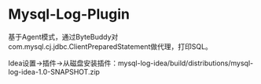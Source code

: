 # Mysql-Log-Plugin

基于Agent模式，通过ByteBuddy对com.mysql.cj.jdbc.ClientPreparedStatement做代理，打印SQL。

Idea设置->插件->从磁盘安装插件：mysql-log-idea/build/distributions/mysql-log-idea-1.0-SNAPSHOT.zip